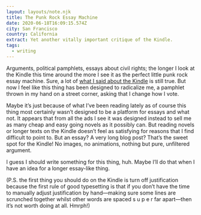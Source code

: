 ```yaml
---
layout: layouts/note.njk
title: The Punk Rock Essay Machine
date: 2020-06-18T16:09:15.574Z
city: San Francisco
country: California
extract: Yet another vitally important critique of the Kindle.
tags:
  - writing
---
```


Arguments, political pamphlets, essays about civil rights; the longer I look at the Kindle this time around the more I see it as the perfect little punk rock essay machine. Sure, a lot of [what I said about the Kindle](https://www.robinrendle.com/essays/in-search-of-the-long-wow) is still true. But now I feel like this thing has been designed to radicalize me, a pamphlet thrown in my hand on a street corner, asking that I change how I vote.

Maybe it’s just because of what I’ve been reading lately as of course this thing most certainly wasn’t designed to be a platform for essays and what not. It appears that from all the ads I see it was designed instead to sell me as many cheap and easy going novels as it possibly can. But reading novels or longer texts on the Kindle doesn’t feel as satisfying for reasons that I find difficult to point to. But an essay? A very long blog post? That’s the sweet spot for the Kindle! No images, no animations, nothing but pure, unfiltered argument.

I guess I should write something for this thing, huh. Maybe I’ll do that when I have an idea for a longer essay-like thing.

(P.S. the first thing you should do on the Kindle is turn off justification because the first rule of good typesetting is that if you don’t have the time to manually adjust justification by hand—making sure some lines are scrunched together whilst other words are spaced s u p e r far apart—then it’s not worth doing at all. Hmrph!)

